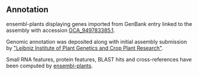 **Annotation**
----------

ensembl-plants displaying genes imported from GenBank entry linked to the assembly with accession [GCA\_949783385.1](http://www.ebi.ac.uk/ena/data/view/GCA_949783385.1).

Genomic annotation was deposited along with initial assembly submission by ["Leibniz Institute of Plant Genetics and Crop Plant Research"](URL_GOES_HERE).

Small RNA features, protein features, BLAST hits and cross-references have been
computed by [ensembl-plants](https://plants.ensembl.org/info/genome/annotation/index.html).

